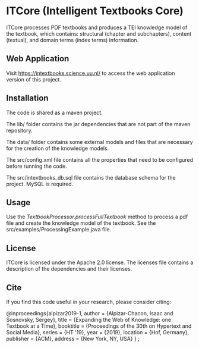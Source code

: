 # ITCore (Intelligent Textbooks Core)
ITCore processes PDF textbooks and produces a TEI knowledge model of the textbook, which contains: structural (chapter and subchapters), content (textual), and domain terms (index terms) information.

## Web Application
Visit https://intextbooks.science.uu.nl/ to access the web application version of this project.

## Installation
The code is shared as a maven project.

The lib/ folder contains the jar dependencies that are not part of the maven repository.

The data/ folder contains some external models and files that are necessary for the creation of the knowledge models.

The src/config.xml file contains all the properties that need to be configured before running the code.

The src/intextbooks_db.sql file contains the database schema for the project. MySQL is required.

## Usage
Use the *TextbookProcessor.processFullTextbook* method to process a pdf file and create the knowledge model of the textbook. See the src/examples/ProcessingExample.java file.

## License
ITCore is licensed under the Apache 2.0 license. The licenses file contains a description of the dependencies and their licenses.

## Cite
If you find this code useful in your research, please consider citing:

@inproceedings{alpizar2019-1,
 author = {Alpizar-Chacon, Isaac and Sosnovsky, Sergey},
 title = {Expanding the Web of Knowledge: one Textbook at a Time},
 booktitle = {Proceedings of the 30th on Hypertext and Social Media},
 series = {HT '19},
 year = {2019},
 location = {Hof, Germany},
 publisher = {ACM},
 address = {New York, NY, USA}
} ;
